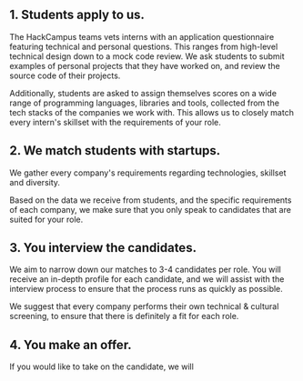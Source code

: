 ## 1. Students apply to us.

The HackCampus teams vets interns with an application questionnaire featuring technical and personal questions. This ranges from high-level technical design down to a mock code review. We ask students to submit examples of personal projects that they have worked on, and review the source code of their projects.

Additionally, students are asked to assign themselves scores on a wide range of programming languages, libraries and tools, collected from the tech stacks of the companies we work with. This allows us to closely match every intern's skillset with the requirements of your role.

## 2. We match students with startups.

We gather every company's requirements regarding technologies, skillset and diversity.

Based on the data we receive from students, and the specific requirements of each company, we make sure that you only speak to candidates that are suited for your role.

## 3. You interview the candidates.

We aim to narrow down our matches to 3-4 candidates per role. You will receive an in-depth profile for each candidate, and we will assist with the interview process to ensure that the process runs as quickly as possible.

We suggest that every company performs their own technical & cultural screening, to ensure that there is definitely a fit for each role.

## 4. You make an offer.

If you would like to take on the candidate, we will
